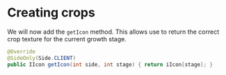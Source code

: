 
# Creating crops

We will now add the `getIcon` method. This allows use to return the correct crop texture for the current growth stage.

```java
@Override
@SideOnly(Side.CLIENT)
public IIcon getIcon(int side, int stage) { return iIcon[stage]; }
```